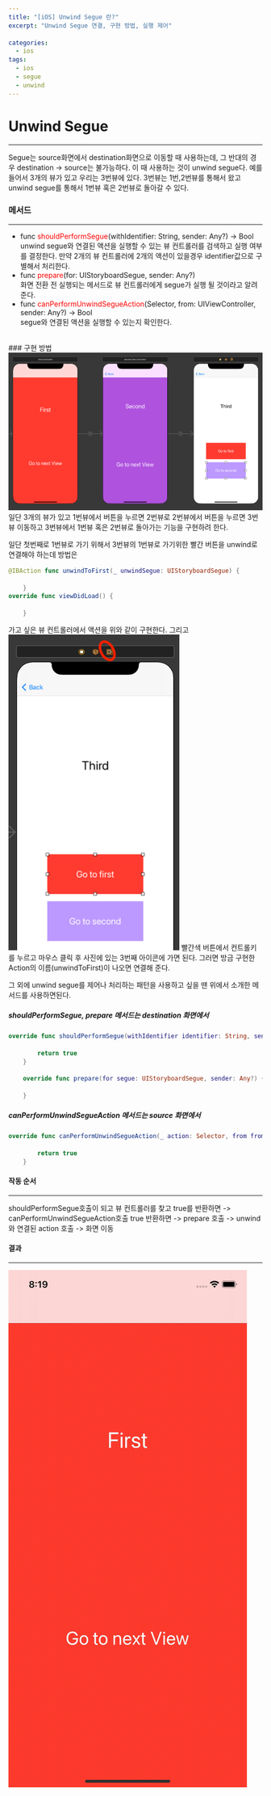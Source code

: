 ```yaml
---
title: "[iOS] Unwind Segue 란?"
excerpt: "Unwind Segue 연결, 구현 방법, 실행 제어"

categories:
  - ios
tags:
  - ios
  - segue
  - unwind
---
```

# Unwind Segue
***
Segue는 source화면에서 destination화면으로 이동할 때 사용하는데, 그 반대의 경우 destination -> source는 불가능하다. 이 때 사용하는 것이 unwind segue다.
예를 들어서 3개의 뷰가 있고 우리는 3번뷰에 있다. 3번뷰는 1번,2번뷰를 통해서 왔고 unwind segue를 통해서 1번뷰 혹은 2번뷰로 돌아갈 수 있다.

### 메서드
***
- func <span style="color:red">shouldPerformSegue</span>(withIdentifier: String, sender: Any?) -> Bool  
unwind segue와 연결된 액션을 실행할 수 있는 뷰 컨트롤러를 검색하고 실행 여부를 결정한다. 만약 2개의 뷰 컨트롤러에 2개의 액션이 있을경우 identifier값으로 구별해서 처리한다.
- func <span style="color:red">prepare</span>(for: UIStoryboardSegue, sender: Any?)  
화면 전환 전 실행되는 메서드로 뷰 컨트롤러에게 segue가 실행 될 것이라고 알려준다.
- func <span style="color:red">canPerformUnwindSegueAction</span>(Selector, from: UIViewController, sender: Any?) -> Bool  
segue와 연결된 액션을 실행할 수 있는지 확인한다.


<br>
### 구현 방법
<img src="/assets/images/unwind/unwind1.png">
일단 3개의 뷰가 있고 1번뷰에서 버튼을 누르면 2번뷰로 2번뷰에서 버튼을 누르면 3번뷰 이동하고 3번뷰에서 1번뷰 혹은 2번뷰로 돌아가는 기능을 구현하려 한다.

일단 첫번째로 1번뷰로 가기 위해서 3번뷰의 1번뷰로 가기위한 빨간 버튼을 unwind로 연결해야 하는데 방법은  
```swift
@IBAction func unwindToFirst(_ unwindSegue: UIStoryboardSegue) {
        
    }
override func viewDidLoad() {
        
    }
```
가고 싶은 뷰 컨트롤러에서 액션을 위와 같이 구현한다. 그리고
<img src="/assets/images/unwind/unwind2.png">
빨간색 버튼에서 컨트롤키를 누르고 마우스 클릭 후 사진에 있는 3번째 아이콘에 가면 된다. 그러면 방금 구현한 Action의 이름(unwindToFirst)이 나오면 연결해 준다.

그 외에 unwind segue를 제어나 처리하는 패턴을 사용하고 싶을 땐 위에서 소개한 메서드를 사용하면된다.
##### shouldPerformSegue, prepare 메서드는 destination 화면에서
```swift
override func shouldPerformSegue(withIdentifier identifier: String, sender: Any?) -> Bool {
        
        return true
    }
    
    override func prepare(for segue: UIStoryboardSegue, sender: Any?) {
        
    }
```
##### canPerformUnwindSegueAction 메서드는 source 화면에서
```swift
override func canPerformUnwindSegueAction(_ action: Selector, from fromViewController: UIViewController, sender: Any?) -> Bool {
        
        return true
    }
```

#### 작동 순서
***
shouldPerformSegue호출이 되고 뷰 컨트롤러를 찾고 true를 반환하면 -> canPerformUnwindSegueAction호출 true 반환하면 -> prepare 호출 -> unwind와 연결된 action 호출 -> 화면 이동

#### 결과
***
<img src="/assets/images/unwind/unwind3.gif">